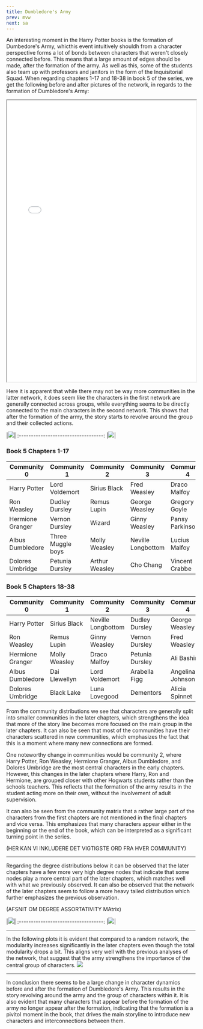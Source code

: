 ```yaml
---
title: Dumbledore's Army
prev: mvw
next: sa
---
```


An interesting moment in the Harry Potter books is the formation of Dumbedore's Army, whicthis event intuitively shouldh from a character perspective forms a lot of bonds between characters that weren't closely connected before. This means that a large amount of edges should be made, after the formation of the army. As well as this, some of the students also team up with professors and janitors in the form of the Inquisitorial Squad. When regarding chapters 1-17 and 18-38 in book 5 of the series, we get the following before and after pictures of the network, in regards to the formation of Dumbledore's Army:

<iframe
  src="/images/DumbleArmy/Networks.html"
  style="width:100%; height:750px;"
></iframe>

Here it is apparent that while there may not be way more communities in the latter network, it does seem like the characters in the first network are generally connected across groups, while everything seems to be directly connected to the main characters in the second network. This shows that after the formation of the army, the story starts to revolve around the group and their collected actions.



|![](/images/DumbleArmy/CommunitryDist.png)|
:-----------------------------------:
|![](/images/DumbleArmy/CommunityChange.png)|

### Book 5 Chapters 1-17
| Community 0                   | Community 1                   | Community 2                            | Community 3                   | Community 4                   |
|-------------------------------|-------------------------------|----------------------------------------|-------------------------------|-------------------------------|
| Harry Potter                  | Lord Voldemort               | Sirius Black                           | Fred Weasley                  | Draco Malfoy                  |
| Ron Weasley                   | Dudley Dursley               | Remus Lupin                            | George Weasley                | Gregory Goyle                 |
| Hermione Granger              | Vernon Dursley               | Wizard   | Ginny Weasley                 | Pansy Parkinson               |
| Albus Dumbledore              | Three Muggle boys            | Molly Weasley                          | Neville Longbottom            | Lucius Malfoy                 |
| Dolores Umbridge              | Petunia Dursley              | Arthur Weasley                         | Cho Chang                     | Vincent Crabbe                |

### Book 5 Chapters 18-38
| Community 0            | Community 1        | Community 2           | Community 3          | Community 4          |
|------------------------|--------------------|-----------------------|----------------------|----------------------|
| Harry Potter           | Sirius Black       | Neville Longbottom    | Dudley Dursley       | George Weasley       |
| Ron Weasley            | Remus Lupin        | Ginny Weasley         | Vernon Dursley       | Fred Weasley         |
| Hermione Granger       | Molly Weasley      | Draco Malfoy          | Petunia Dursley      | Ali Bashir           |
| Albus Dumbledore       | Dai Llewellyn      | Lord Voldemort       | Arabella Figg        | Angelina Johnson     |
| Dolores Umbridge       | Black Lake         | Luna Lovegood         | Dementors            | Alicia Spinnet       |


From the community distributions we see that characters are generally split into smaller communities in the later chapters, which strengthens the idea that more of the story line becomes more focused on the main group in the later chapters. It can also be seen that most of the communities have their characters scattered in new communities, which emphasizes the fact that this is a moment where many new connections are formed.

One noteworthy change in communities would be community 2, where Harry Potter, Ron Weasley, Hermione Granger, Albus Dumbledore, and Dolores Umbridge are the most central characters in the early chapters. However, this changes in the later chapters where Harry, Ron and Hermione, are grouped closer with other Hogwarts students rather than the schools teachers. This reflects that the formation of the army results in the student acting more on their own, without the involvement of adult supervision. 

It can also be seen from the community matrix that a rather large part of the characters from the first chapters are not mentioned in the final chapters and vice versa. This emphasizes that many characters appear either in the beginning or the end of the book, which can be interpreted as a significant turning point in the series.

(HER KAN VI INKLUDERE DET VIGTIGSTE ORD FRA HVER COMMUNITY)
<hr class="border-b-2 border-gray-400 mt-8 mx-4">

Regarding the degree distributions below it can be observed that the later chapters have a few more very high degree nodes that indicate that some nodes play a more central part of the later chapters, which matches well with what we previously observed. It can also be observed that the network of the later chapters seem to follow a more heavy tailed distribution which further emphasizes the previous observation.

(AFSNIT OM DEGREE ASSORTATIVITY MAtrix)

|![](/images/DumbleArmy/DegreeDist.png)|
:-----------------------------------:
|![](/images/DumbleArmy/DegreeAssort.png)|
<hr class="border-b-2 border-gray-400 mt-8 mx-4">

In the following plots it is evident that compared to a random network, the modularity increases significantly in the later chapters even though the total modularity drops a bit. This aligns very well with the previous analyses of the network, that suggest that the army strengthens the importance of the central group of characters.
![](/images/DumbleArmy/ModularityTest.png)

<hr class="border-b-2 border-gray-400 mt-30 mx0">

In conclusion there seems to be a large change in character dynamics before and after the formation of Dumbledore's Army. This results in the story revolving around the army and the group of characters within it. It is also evident that many characters that appear before the formation of the army no longer appear after the formation, indicating that the formation is a pivitol moment in the book, that drives the main storyline to introduce new characters and interconnections between them.
